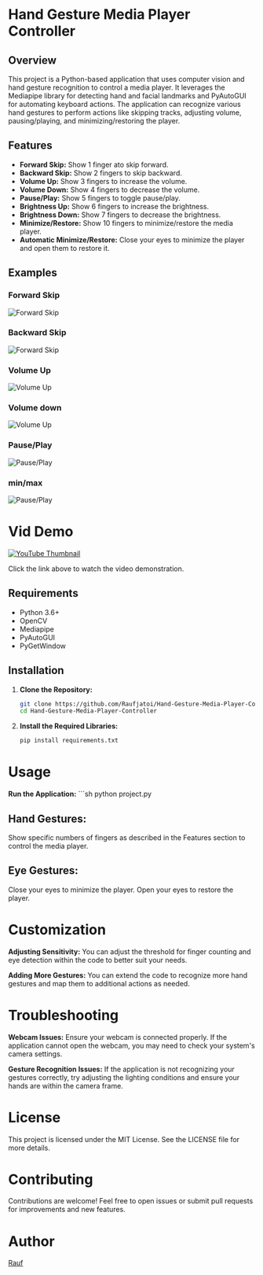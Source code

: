 # Hand Gesture Media Player Controller

## Overview

This project is a Python-based application that uses computer vision and hand gesture recognition to control a media player. It leverages the Mediapipe library for detecting hand and facial landmarks and PyAutoGUI for automating keyboard actions. The application can recognize various hand gestures to perform actions like skipping tracks, adjusting volume, pausing/playing, and minimizing/restoring the player.

## Features

- **Forward Skip:** Show 1 finger ato skip forward.
- **Backward Skip:** Show 2 fingers to skip backward.
- **Volume Up:** Show 3 fingers to increase the volume.
- **Volume Down:** Show 4 fingers to decrease the volume.
- **Pause/Play:** Show 5 fingers to toggle pause/play.
- **Brightness Up:** Show 6 fingers to increase the brightness.
- **Brightness Down:** Show 7 fingers to decrease the brightness.
- **Minimize/Restore:** Show 10 fingers to minimize/restore the media player.
- **Automatic Minimize/Restore:** Close your eyes to minimize the player and open them to restore it.

## Examples

### Forward Skip
![Forward Skip](forward.png)

### Backward Skip
![Forward Skip](backward.png)

### Volume Up
![Volume Up](up.png)

### Volume down
![Volume Up](down.png)

### Pause/Play
![Pause/Play](play.png)

### min/max
![Pause/Play](min.png)

# Vid Demo

[![YouTube Thumbnail](https://example.com/your-thumbnail-image.jpg)](https://youtu.be/MD8dZME-fBA?si=-1Zn6GeWSnknDWGM)

Click the link above to watch the video demonstration.


## Requirements

- Python 3.6+
- OpenCV
- Mediapipe
- PyAutoGUI
- PyGetWindow

## Installation

1. **Clone the Repository:**
   ```sh
   git clone https://github.com/Raufjatoi/Hand-Gesture-Media-Player-Controller.git
   cd Hand-Gesture-Media-Player-Controller

2. **Install the Required Libraries:**
   ```sh
   pip install requirements.txt

# Usage


**Run the Application:**
    ```sh
    python project.py

## Hand Gestures:

Show specific numbers of fingers as described in the Features section to control the media player.

## Eye Gestures:

Close your eyes to minimize the player.
Open your eyes to restore the player.


# Customization

**Adjusting Sensitivity:**
You can adjust the threshold for finger counting and eye detection within the code to better suit your needs.

**Adding More Gestures:**
You can extend the code to recognize more hand gestures and map them to additional actions as needed.


# Troubleshooting

**Webcam Issues:**
Ensure your webcam is connected properly. If the application cannot open the webcam, you may need to check your system's camera settings.

**Gesture Recognition Issues:**
If the application is not recognizing your gestures correctly, try adjusting the lighting conditions and ensure your hands are within the camera frame.

# License
This project is licensed under the MIT License. See the LICENSE file for more details.

# Contributing
Contributions are welcome! Feel free to open issues or submit pull requests for improvements and new features.

# Author
[Rauf](https://personal-web-page-lemon.vercel.app/index.html)  
